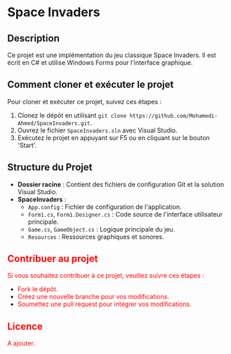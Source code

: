 # Space Invaders

## Description
Ce projet est une implémentation du jeu classique Space Invaders. Il est écrit en C# et utilise Windows Forms pour l'interface graphique.

## Comment cloner et exécuter le projet
Pour cloner et exécuter ce projet, suivez ces étapes :
1. Clonez le dépôt en utilisant `git clone https://github.com/Mohamedi-Ahmed/SpaceInvaders.git`.
2. Ouvrez le fichier `SpaceInvaders.sln` avec Visual Studio.
3. Exécutez le projet en appuyant sur F5 ou en cliquant sur le bouton 'Start'.

## Structure du Projet
- **Dossier racine** : Contient des fichiers de configuration Git et la solution Visual Studio.
- **SpaceInvaders** :
  - `App.config` : Fichier de configuration de l'application.
  - `Form1.cs`, `Form1.Designer.cs` : Code source de l'interface utilisateur principale.
  - `Game.cs`, `GameObject.cs` : Logique principale du jeu.
  - `Resources` : Ressources graphiques et sonores.

## <span style="color:red">Contribuer au projet</span>
<span style="color:red">Si vous souhaitez contribuer à ce projet, veuillez suivre ces étapes :</span>
- <span style="color:red">Fork le dépôt.</span>
- <span style="color:red">Créez une nouvelle branche pour vos modifications.</span>
- <span style="color:red">Soumettez une pull request pour intégrer vos modifications.</span>

## <span style="color:red">Licence</span>
<span style="color:red">A ajouter.</span>
